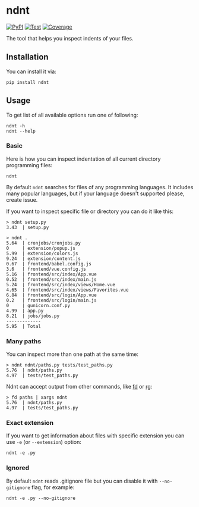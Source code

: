 # ndnt

[![PyPI](https://img.shields.io/pypi/v/ndnt.svg?label=PyPI)](https://pypi.org/project/ndnt/)
[![Test](https://github.com/Masynchin/ndnt/workflows/Test/badge.svg?even=push&branch=main)](https://github.com/Masynchin/ndnt/actions?query=workflow%3ATest+event%3Apush+branch%3Amain)
[![Coverage](https://codecov.io/gh/Masynchin/ndnt/branch/main/graph/badge.svg?token=D7SNYW4HAQ)](https://codecov.io/gh/Masynchin/ndnt)

The tool that helps you inspect indents of your files.

## Installation

You can install it via:

~~~shell
pip install ndnt
~~~

## Usage

To get list of all available options run one of following:

~~~shell
ndnt -h
ndnt --help
~~~

### Basic

Here is how you can inspect indentation of all current directory
programming files:

~~~shell
ndnt
~~~

By default `ndnt` searches for files of any programming languages.
It includes many popular languages, but if your language doesn't supported
please, create issue.

If you want to inspect specific file or directory you can do it like this:

~~~shell
> ndnt setup.py
3.43  | setup.py

> ndnt .
5.64  | cronjobs/cronjobs.py
0     | extension/popup.js
5.99  | extension/colors.js
9.24  | extension/content.js
0.67  | frontend/babel.config.js
3.6   | frontend/vue.config.js
5.16  | frontend/src/index/App.vue
0.52  | frontend/src/index/main.js
5.24  | frontend/src/index/views/Home.vue
4.65  | frontend/src/index/views/Favorites.vue
6.84  | frontend/src/login/App.vue
0.2   | frontend/src/login/main.js
0     | gunicorn.conf.py
4.99  | app.py
8.21  | jobs/jobs.py
-------------
5.95  | Total
~~~

### Many paths

You can inspect more than one path at the same time:

~~~shell
> ndnt ndnt/paths.py tests/test_paths.py
5.76  | ndnt/paths.py
4.97  | tests/test_paths.py
~~~

Ndnt can accept output from other commands,
like [fd](https://github.com/sharkdp/fd)
or [rg](https://github.com/BurntSushi/ripgrep):

~~~shell
> fd paths | xargs ndnt
5.76  | ndnt/paths.py
4.97  | tests/test_paths.py
~~~

### Exact extension

If you want to get information about files with specific extension
you can use `-e` (or `--extension`) option:

~~~shell
ndnt -e .py 
~~~

### Ignored

By default `ndnt` reads .gitignore file but you can disable it
with `--no-gitignore` flag, for example:

~~~shell
ndnt -e .py --no-gitignore
~~~
